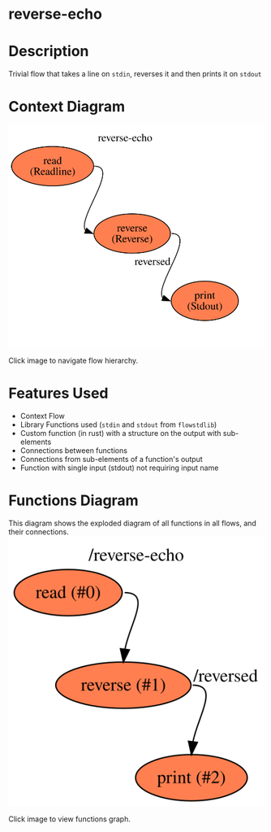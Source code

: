 reverse-echo
==

Description
===
Trivial flow that takes a line on `stdin`, reverses it and then prints it on `stdout`

Context Diagram
===
<a href="context.dot.svg" target="_blank"><img src="context.dot.svg"></a>

Click image to navigate flow hierarchy.

Features Used
===
* Context Flow
* Library Functions used (`stdin` and `stdout` from `flowstdlib`)
* Custom function (in rust) with a structure on the output with sub-elements
* Connections between functions
* Connections from sub-elements of a function's output
* Function with single input (stdout) not requiring input name

Functions Diagram
===
This diagram shows the exploded diagram of all functions in all flows, and their connections.
<a href="functions.dot.svg" target="_blank"><img src="functions.dot.svg"></a>

Click image to view functions graph.